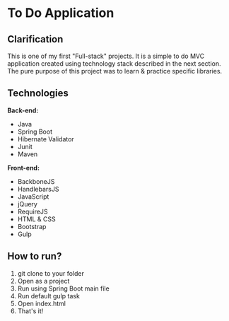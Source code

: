 # To Do Application #

## Clarification ##
This is one of my first "Full-stack" projects.
It is a simple to do MVC application created using technology stack described in the next section.
The pure purpose of this project was to learn & practice specific libraries.

## Technologies ##

**Back-end:**
* Java
* Spring Boot
* Hibernate Validator
* Junit
* Maven

**Front-end:**
* BackboneJS
* HandlebarsJS
* JavaScript
* jQuery
* RequireJS
* HTML & CSS
* Bootstrap
* Gulp

## How to run? ##
1. git clone to your folder
2. Open as a project
3. Run using Spring Boot main file
5. Run default gulp task
5. Open index.html
6. That's it!